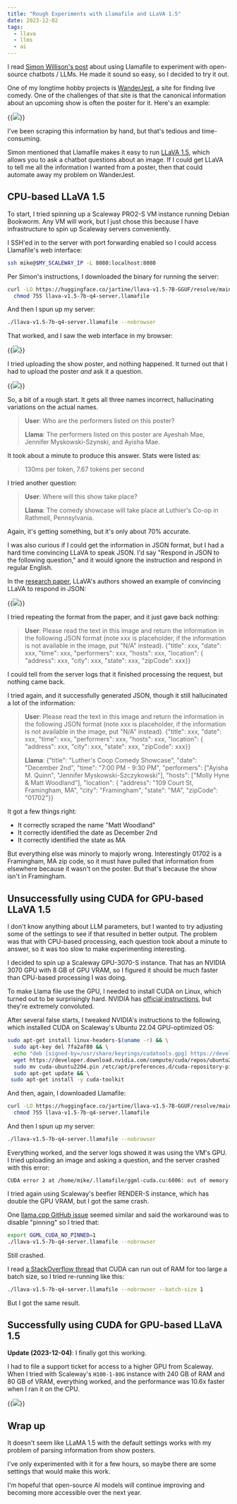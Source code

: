 ```yaml
---
title: "Rough Experiments with Llamafile and LLaVA 1.5"
date: 2023-12-02
tags:
  - llava
  - llms
  - ai
---
```


I read [Simon Willison's post](https://simonwillison.net/2023/Nov/29/llamafile/) about using Llamafile to experiment with open-source chatbots / LLMs. He made it sound so easy, so I decided to try it out.

One of my longtime hobby projects is [WanderJest](https://wanderjest.com), a site for finding live comedy. One of the challenges of that site is that the canonical information about an upcoming show is often the poster for it. Here's an example:

{{<img src="luthiers-show.jpg" max-width="400px" has-border="false">}}

I've been scraping this information by hand, but that's tedious and time-consuming.

Simon mentioned that Llamafile makes it easy to run [LLaVA 1.5](https://llava-vl.github.io/), which allows you to ask a chatbot questions about an image. If I could get LLaVA to tell me all the information I wanted from a poster, then that could automate away my problem on WanderJest.

## CPU-based LLaVA 1.5

To start, I tried spinning up a Scaleway PRO2-S VM instance running Debian Bookworm. Any VM will work, but I just chose this because I have infrastructure to spin up Scaleway servers conveniently.

I SSH'ed in to the server with port forwarding enabled so I could access Llamafile's web interface:

```bash
ssh mike@$MY_SCALEWAY_IP -L 8080:localhost:8080
```

Per Simon's instructions, I downloaded the binary for running the server:

```bash
curl -LO https://huggingface.co/jartine/llava-v1.5-7B-GGUF/resolve/main/llava-v1.5-7b-q4-server.llamafile && \
  chmod 755 llava-v1.5-7b-q4-server.llamafile
```

And then I spun up my server:

```bash
./llava-v1.5-7b-q4-server.llamafile --nobrowser
```

That worked, and I saw the web interface in my browser:

{{<img src="initial-interface.png" max-width="400px">}}

I tried uploading the show poster, and nothing happened. It turned out that I had to upload the poster _and_ ask it a question.

{{<img src="q1.png" max-width="600px">}}

So, a bit of a rough start. It gets all three names incorrect, hallucinating variations on the actual names.

> **User**: Who are the performers listed on this poster?
>
> **Llama**: The performers listed on this poster are Ayeshah Mae, Jennifer Myskowski-Szynski, and Ayisha Mae.

It took about a minute to produce this answer. Stats were listed as:

> 130ms per token, 7.67 tokens per second

I tried another question:

> **User**: Where will this show take place?
>
> **Llama**: The comedy showcase will take place at Luthier's Co-op in Rathmell, Pennsylvania.

Again, it's getting something, but it's only about 70% accurate.

I was also curious if I could get the information in JSON format, but I had a hard time convincing LLaVA to speak JSON. I'd say "Respond in JSON to the following question," and it would ignore the instruction and respond in regular English.

In the [research paper](https://arxiv.org/abs/2310.03744), LLaVA's authors showed an example of convincing LLaVA to respond in JSON:

{{<img src="json-example.png" max-width="450px" caption="Example of asking LLaVA to respond in JSON, from the [research paper](https://arxiv.org/abs/2310.03744)">}}

I tried repeating the format from the paper, and it just gave back nothing:

> **User**: Please read the text in this image and return the information in the following JSON format (note xxx is placeholder, if the information is not available in the image, put "N/A" instead).
> {"title": xxx, "date": xxx, "time": xxx, "performers": xxx, "hosts": xxx, "location": { "address": xxx, "city": xxx, "state": xxx, "zipCode": xxx}}

I could tell from the server logs that it finished processing the request, but nothing came back.

I tried again, and it successfully generated JSON, though it still hallucinated a lot of the information:

> **User**: Please read the text in this image and return the information in the following JSON format (note xxx is placeholder, if the information is not available in the image, put "N/A" instead).
> {"title": xxx, "date": xxx, "time": xxx, "performers": xxx, "hosts": xxx, "location": { "address": xxx, "city": xxx, "state": xxx, "zipCode": xxx}}
>
> **Llama**: {"title": "Luther's Coop Comedy Showcase", "date": "December 2nd", "time": "7:00 PM - 9:30 PM", "performers": ["Ayisha M. Quinn", "Jennifer Myskowski-Szczykowski"], "hosts": ["Molly Hyne & Matt Woodland"], "location": { "address": "109 Court St, Framingham, MA", "city": "Framingham", "state": "MA", "zipCode": "01702"}}

It got a few things right:

- It correctly scraped the name "Matt Woodland"
- It correctly identified the date as December 2nd
- It correctly identified the state as MA

But everything else was minorly to majorly wrong. Interestingly 01702 is a Framingham, MA zip code, so it must have pulled that information from elsewhere because it wasn't on the poster. But that's because the show isn't in Framingham.

## Unsuccessfully using CUDA for GPU-based LLaVA 1.5

I don't know anything about LLM parameters, but I wanted to try adjusting some of the settings to see if that resulted in better output. The problem was that with CPU-based processing, each question took about a minute to answer, so it was too slow to make experimenting interesting.

I decided to spin up a Scaleway GPU-3070-S instance. That has an NVIDIA 3070 GPU with 8 GB of GPU VRAM, so I figured it should be much faster than CPU-based processing I was doing.

To make Llama file use the GPU, I needed to install CUDA on Linux, which turned out to be surprisingly hard. NVIDIA has [official instructions](https://docs.nvidia.com/cuda/cuda-installation-guide-linux/index.html), but they're extremely convoluted.

After several false starts, I tweaked NVIDIA's instructions to the following, which installed CUDA on Scaleway's Ubuntu 22.04 GPU-optimized OS:

```bash
sudo apt-get install linux-headers-$(uname -r) && \
  sudo apt-key del 7fa2af80 && \
  echo "deb [signed-by=/usr/share/keyrings/cudatools.gpg] https://developer.download.nvidia.com/compute/cuda/repos/ubuntu2204/x86_64/ /" | sudo tee /etc/apt/sources.list.d/cuda-ubuntu2204-x86_64.list && \
  wget https://developer.download.nvidia.com/compute/cuda/repos/ubuntu2204/x86_64/cuda-ubuntu2204.pin && \
  sudo mv cuda-ubuntu2204.pin /etc/apt/preferences.d/cuda-repository-pin-600 && \
  sudo apt-get update && \
 sudo apt-get install -y cuda-toolkit
```

And then, again, I downloaded Llamafile:

```bash
curl -LO https://huggingface.co/jartine/llava-v1.5-7B-GGUF/resolve/main/llava-v1.5-7b-q4-server.llamafile && \
  chmod 755 llava-v1.5-7b-q4-server.llamafile
```

And then I spun up my server:

```bash
./llava-v1.5-7b-q4-server.llamafile --nobrowser
```

Everything worked, and the server logs showed it was using the VM's GPU. I tried uploading an image and asking a question, and the server crashed with this error:

```text
CUDA error 2 at /home/mike/.llamafile/ggml-cuda.cu:6006: out of memory
```

I tried again using Scaleway's beefier RENDER-S instance, which has double the GPU VRAM, but I got the same crash.

One [llama.cpp GitHub issue](https://github.com/ggerganov/llama.cpp/issues/1230#issuecomment-1575097730) seemed similar and said the workaround was to disable "pinning" so I tried that:

```bash
export GGML_CUDA_NO_PINNED=1
./llava-v1.5-7b-q4-server.llamafile --nobrowser
```

Still crashed.

I read [a StackOverflow thread](https://stackoverflow.com/q/71498324/90388) that CUDA can run out of RAM for too large a batch size, so I tried re-running like this:

```bash
./llava-v1.5-7b-q4-server.llamafile --nobrowser --batch-size 1
```

But I got the same result.

## Successfully using CUDA for GPU-based LLaVA 1.5

**Update (2023-12-04)**: I finally got this working.

I had to file a support ticket for access to a higher GPU from Scaleway. When I tried with Scaleway's `H100-1-80G` instance with 240 GB of RAM and 80 GB of VRAM, everything worked, and the performance was 10.6x faster when I ran it on the CPU.

{{<img src="q1-gpu.png" max-width="600px" caption="Running LLaVA on a GPU was 10.6x faster than using the CPU">}}

## Wrap up

It doesn't seem like LLaMA 1.5 with the default settings works with my problem of parsing information from show posters.

I've only experimented with it for a few hours, so maybe there are some settings that would make this work.

I'm hopeful that open-source AI models will continue improving and becoming more accessible over the next year.
